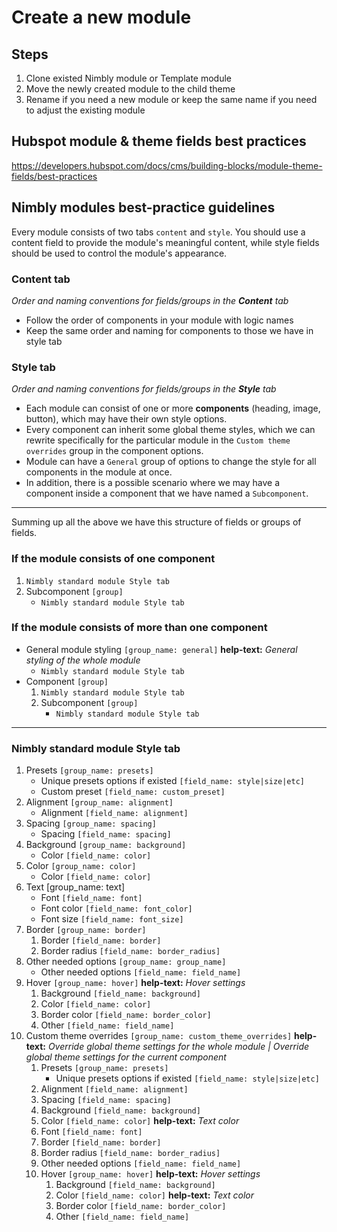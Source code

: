 # Create a new module

## Steps
1. Clone existed Nimbly module or Template module
2. Move the newly created module to the child theme
3. Rename if you need a new module or keep the same name if you need to adjust the existing module

## Hubspot module & theme fields best practices
https://developers.hubspot.com/docs/cms/building-blocks/module-theme-fields/best-practices

## Nimbly modules best-practice guidelines
Every module consists of two tabs `content` and `style`. You should use a content field to provide the module's meaningful content, while style fields should be used to control the module's appearance.

### Content tab
_Order and naming conventions for fields/groups in the **Content** tab_
- Follow the order of components in your module with logic names
- Keep the same order and naming for components to those we have in style tab

### Style tab
_Order and naming conventions for fields/groups in the **Style** tab_

- Each module can consist of one or more **components** (heading, image, button), which may have their own style options.
- Every component can inherit some global theme styles, which we can rewrite specifically for the particular module in the `Custom theme overrides` group in the component options.
- Module can have a `General` group of options to change the style for all components in the module at once.
- In addition, there is a possible scenario where we may have a component inside a component that we have named a `Subcomponent`.

***

Summing up all the above we have this structure of fields or groups of fields.

### If the module consists of one component
1. `Nimbly standard module Style tab`
2. Subcomponent `[group]`
    - `Nimbly standard module Style tab`

### If the module consists of more than one component
- General module styling `[group_name: general]` **help-text:** *General styling of the whole module*
    - `Nimbly standard module Style tab`
- Component `[group]`
    1. `Nimbly standard module Style tab`
    2. Subcomponent `[group]`
        - `Nimbly standard module Style tab`

***

### Nimbly standard module Style tab

1. Presets `[group_name: presets]`
    - Unique presets options if existed `[field_name: style|size|etc]`
    - Custom preset `[field_name: custom_preset]`
2. Alignment `[group_name: alignment]`
    - Alignment `[field_name: alignment]`
3. Spacing `[group_name: spacing]`
    - Spacing `[field_name: spacing]`
4. Background `[group_name: background]`
    - Color `[field_name: color]`
5. Color `[group_name: color]`
    - Color `[field_name: color]`
6. Text [group_name: text]
    - Font `[field_name: font]`
    - Font color `[field_name: font_color]`
    - Font size `[field_name: font_size]`
7. Border `[group_name: border]`
    1. Border `[field_name: border]`
    2. Border radius `[field_name: border_radius]`
8. Other needed options `[group_name: group_name]`
    - Other needed options `[field_name: field_name]`
9. Hover `[group_name: hover]` **help-text:** *Hover settings*
    1. Background `[field_name: background]`
    2. Color `[field_name: color]`
    3. Border color `[field_name: border_color]`
    4. Other `[field_name: field_name]`
10. Custom theme overrides `[group_name: custom_theme_overrides]` **help-text:** *Override global theme settings for the whole module | Override global theme settings for the current component*
    1. Presets `[group_name: presets]`
        - Unique presets options if existed `[field_name: style|size|etc]`
    2. Alignment `[field_name: alignment]`
    3. Spacing `[field_name: spacing]`
    4. Background `[field_name: background]`
    5. Color `[field_name: color]` **help-text:** *Text color*
    6. Font `[field_name: font]`
    7. Border `[field_name: border]`
    8. Border radius `[field_name: border_radius]`
    9. Other needed options `[field_name: field_name]`
    10. Hover `[group_name: hover]` **help-text:** *Hover settings*
        1. Background `[field_name: background]`
        2. Color `[field_name: color]` **help-text:** *Text color*
        3. Border color `[field_name: border_color]`
        4. Other `[field_name: field_name]`

